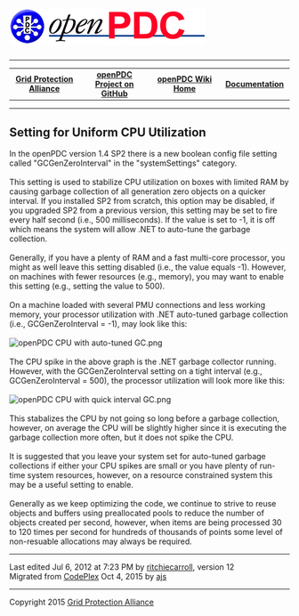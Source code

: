 <html lang="en" xmlns="http://www.w3.org/1999/xhtml">
<head>
<meta charset="utf-8" />
</head>
<body>
<!--HtmlToGmd.Body-->
<h1><a href="https://github.com/GridProtectionAlliance/openPDC/tree/master/Source/Documentation/wiki/openPDC_Home.md"><img src="https://github.com/GridProtectionAlliance/openPDC/blob/master/Source/Documentation/wiki/openPDC_Logo.png" alt="The Open Source Phasor Data Concentrator" /></a></h1>
<hr />
<div id="NavigationMenu">
<table style="width: 100%; border-collapse: collapse; border: 0px solid gray;">
<tr>
<td style="width: 25%; text-align:center;"><b><a href="http://www.gridprotectionalliance.org">Grid Protection Alliance</a></b></td>
<td style="width: 25%; text-align:center;"><b><a href="https://github.com/GridProtectionAlliance/openPDC">openPDC Project on GitHub</a></b></td>
<td style="width: 25%; text-align:center;"><b><a href="https://github.com/GridProtectionAlliance/openPDC/tree/master/Source/Documentation/wiki/openPDC_Home.md">openPDC Wiki Home</a></b></td>
<td style="width: 25%; text-align:center;"><b><a href="https://github.com/GridProtectionAlliance/openPDC/tree/master/Source/Documentation/wiki/openPDC_Documentation_Home.md">Documentation</a></b></td>
</tr>
</table>
</div>
<hr />
<!--/HtmlToGmd.Body-->
<div class="WikiContent">
<div class="wikidoc">
<h2>Setting for Uniform CPU Utilization </h2>
In the openPDC version 1.4 SP2 there is a new boolean config file setting called &quot;GCGenZeroInterval&quot; in the &quot;systemSettings&quot; category.<br>
<br>
This setting is used to stabilize CPU utilization on boxes with limited RAM by causing garbage collection of all generation zero objects on a quicker interval. If you installed SP2 from scratch, this option may be disabled, if you upgraded SP2 from a previous
 version, this setting may be set to fire every half second (i.e., 500 milliseconds). If the value is set to -1, it is off which means the system will allow .NET to auto-tune the garbage collection.<br>
<br>
Generally, if you have a plenty of RAM and a fast multi-core processor, you might as well leave this setting disabled (i.e., the value equals -1). However, on machines with fewer resources (e.g., memory), you may want to enable this setting (e.g., setting the
 value to 500).<br>
<br>
On a machine loaded with several PMU connections and less working memory, your processor utilization with .NET auto-tuned garbage collection (i.e., GCGenZeroInterval = -1), may look like this:<br>
<br>
<img src="https://github.com/GridProtectionAlliance/openPDC/blob/master/Source/Documentation/wiki/Settings_for_Uniform_CPU_Utilization.files/openPDC_CPU_with_auto-tuned_GC.png" alt="openPDC CPU with auto-tuned GC.png" title="openPDC CPU with auto-tuned GC.png"><br>
<br>
The CPU spike in the above graph is the .NET garbage collector running. However, with the GCGenZeroInterval setting on a tight interval (e.g., GCGenZeroInterval = 500), the processor utilization will look more like this:<br>
<br>
<img src="https://github.com/GridProtectionAlliance/openPDC/blob/master/Source/Documentation/wiki/Settings_for_Uniform_CPU_Utilization.files/openPDC_CPU_with_quick_interval_GC.png" alt="openPDC CPU with quick interval GC.png" title="openPDC CPU with quick interval GC.png"><br>
<br>
This stabalizes the CPU by not going so long before a garbage collection, however, on average the CPU will be slightly higher since it is executing the garbage collection more often, but it does not spike the CPU.<br>
<br>
It is suggested that you leave your system set for auto-tuned garbage collections if either your CPU spikes are small or you have plenty of run-time system resources, however, on a resource constrained system this may be a useful setting to enable.<br>
<br>
Generally as we keep optimizing the code, we continue to strive to reuse objects and buffers using preallocated pools to reduce the number of objects created per second, however, when items are being processed 30 to 120 times per second for hundreds of thousands
 of points some level of non-resuable allocations may always be required.</div>
</div>
<div id="footer">
<hr />
Last edited <span class="smartDate" title="7/6/2012 7:23:33 PM" LocalTimeTicks="1341627813">Jul 6, 2012 at 7:23 PM</span> by <a id="wikiEditByLink" href="https://github.com/GridProtectionAlliance/openPDC/tree/master/Source/Documentation/wiki/Contributors/ritchiecarroll.md">ritchiecarroll</a>, version 12<br />
Migrated from <a href="http://openpdc.codeplex.com/wikipage?title=Settings%20for%20Uniform%20CPU%20Utilization%20">CodePlex</a> Oct 4, 2015 by <a href="https://github.com/GridProtectionAlliance/openPDC/tree/master/Source/Documentation/wiki/Contributors/ajstadlin.md">ajs</a>
</div>
<!--HtmlToGmd.Foot-->
<div id="copyright">
<hr />
Copyright 2015 <a href="http://www.gridprotectionalliance.org">Grid Protection Alliance</a>
</div>
<!--/HtmlToGmd.Foot-->
</body>
</html>
